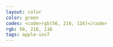 ```yaml
---
layout: color
color: green
codes: <code>rgb(56, 216, 116)</code>
rgb: 56, 216, 116
tags: apple-ios7
---
```

